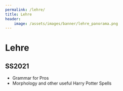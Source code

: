 ```yaml
---
permalink: /lehre/
title: Lehre    
header:
    image: /assets/images/banner/lehre_panorama.png
---
```


# Lehre
## SS2021
* Grammar for Pros
* Morphology and other useful Harry Potter Spells